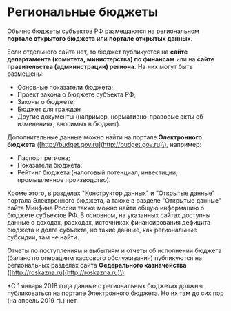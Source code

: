 # Региональные бюджеты

Обычно бюджеты субъектов РФ размещаются на региональном **портале открытого бюджета** или **портале открытых данных**.

Если отдельного сайта нет, то бюджет публикуется на **сайте департамента \(комитета, министерства\) по финансам** или на **сайте правительства \(администрации\) региона**. На них могут быть размещены:

* Основные показатели бюджета;
* Проект закона о бюджете субъекта РФ;
* Законы о бюджете;
* Бюджет для граждан
* Другие документы \(например, нормативно-правовые акты об изменениях, вносимых в бюджет\).

Дополнительные данные можно найти на портале **Электронного бюджета** \([http://budget.gov.ru](http://budget.gov.ru)\), например:

* Паспорт региона;
* Показатели бюджета;
* Рейтинг бюджета \(налоговый потенциал, инвестиции, промышленное производство\).

Кроме этого, в разделах "Конструктор данных" и "Открытые данные" портала Электронного бюджета, а также в разделе "Открытые данные" сайта Минфина России также можно найти общую информацию о бюджете субъектов РФ. В основном, на указанных сайтах доступны данные о доходах, расходах, источниках финансирования дефицита бюджета и долге субъекта, но такие данные, как региональные субсидии, там не найти.

Отчеты по поступлениям и выбытиям и отчеты об исполнении бюджета \(баланс по операциям кассового обслуживания\) публикуются на региональных разделах сайта **Федерального казначейства** \([http://roskazna.ru](http://roskazna.ru)\).

\*С 1 января 2018 года данные о региональных бюджетах должны публиковаться на портале Электронного бюджета. Но их там до сих пор \(на апрель 2019 г\).\) нет.

